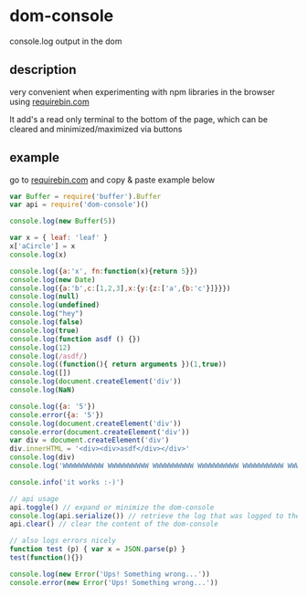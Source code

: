 # dom-console
console.log output in the dom

## description
very convenient when experimenting with npm libraries in the browser using [requirebin.com](http://requirebin.com/)

It add's a read only terminal to the bottom of the page, which can be
cleared and minimized/maximized via buttons

## example
go to [requirebin.com](http://requirebin.com/) and copy & paste example below

```js
var Buffer = require('buffer').Buffer
var api = require('dom-console')()

console.log(new Buffer(5))

var x = { leaf: 'leaf' }
x['aCircle'] = x
console.log(x)

console.log({a:'x', fn:function(x){return 5}})
console.log(new Date)
console.log({a:'b',c:[1,2,3],x:{y:{z:['a',{b:'c'}]}}})
console.log(null)
console.log(undefined)
console.log("hey")
console.log(false)
console.log(true)
console.log(function asdf () {})
console.log(12)
console.log(/asdf/)
console.log((function(){ return arguments })(1,true))
console.log([])
console.log(document.createElement('div'))
console.log(NaN)

console.log({a: '5'})
console.error({a: '5'})
console.log(document.createElement('div'))
console.error(document.createElement('div'))
var div = document.createElement('div')
div.innerHTML = '<div><div>asdf</div></div>'
console.log(div)
console.log('WWWWWWWWWW WWWWWWWWWW WWWWWWWWWW WWWWWWWWWW WWWWWWWWWW WWWWWWWWWW WWWWWWWWWW WWWWWWWWWW ')

console.info('it works :-)')

// api usage
api.toggle() // expand or minimize the dom-console
console.log(api.serialize()) // retrieve the log that was logged to the dom-console
api.clear() // clear the content of the dom-console

// also logs errors nicely
function test (p) { var x = JSON.parse(p) }
test(function(){})

console.log(new Error('Ups! Something wrong...'))
console.error(new Error('Ups! Something wrong...'))

